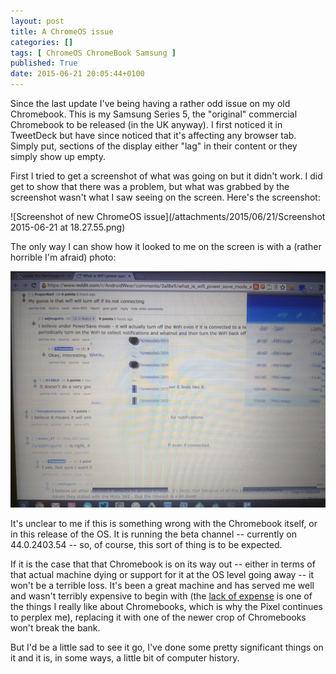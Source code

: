 ```yaml
---
layout: post
title: A ChromeOS issue
categories: []
tags: [ ChromeOS ChromeBook Samsung ]
published: True
date: 2015-06-21 20:05:44+0100
---
```


Since the last update I've being having a rather odd issue on my old Chromebook.
This is my Samsung Series 5, the "original" commercial Chromebook to be released
(in the UK anyway). I first noticed it in TweetDeck but have since noticed that
it's affecting any browser tab. Simply put, sections of the display either
"lag" in their content or they simply show up empty.

First I tried to get a screenshot of what was going on but it didn't work. I
did get to show that there was a problem, but what was grabbed by the screenshot
wasn't what I saw seeing on the screen. Here's the screenshot:

![Screenshot of new ChromeOS issue](/attachments/2015/06/21/Screenshot 2015-06-21 at 18.27.55.png)

The only way I can show how it looked to me on the screen is with a (rather
horrible I'm afraid) photo:

![Photo of what the screen actually looked like](/attachments/2015/06/21/IMG_20150621_183146.jpg)

It's unclear to me if this is something wrong with the Chromebook itself, or
in this release of the OS. It is running the beta channel -- currently on
44.0.2403.54 -- so, of course, this sort of thing is to be expected.

If it is the case that that Chromebook is on its way out -- either in terms of
that actual machine dying or support for it at the OS level going away -- it
won't be a terrible loss. It's been a great machine and has served me well
and wasn't terribly expensive to begin with (the
[lack of expense](https://www.youtube.com/watch?v=TVqe8ieqz10) is one of
the things I really like about Chromebooks, which is why the Pixel continues
to perplex me), replacing it with one of the newer crop of Chromebooks won't
break the bank.

But I'd be a little sad to see it go, I've done some pretty significant things
on it and it is, in some ways, a little bit of computer history.
